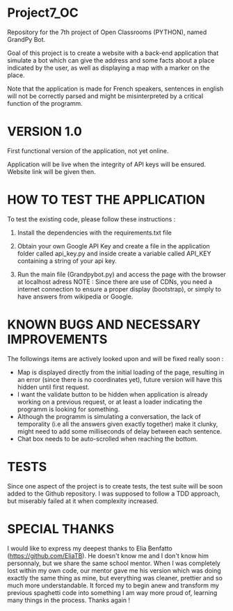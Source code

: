 # Project7_OC
Repository for the 7th project of Open Classrooms (PYTHON), named GrandPy Bot.

Goal of this project is to create a website with a back-end application that simulate a bot which can give the address and some facts about a place indicated by the user, as well as displaying a map with a marker on the place.

Note that the application is made for French speakers, sentences in english will not be correctly parsed and might be misinterpreted by a critical function of the programm. 

# VERSION 1.0

First functional version of the application, not yet online. 

Application will be live when the integrity of API keys will be ensured. Website link will be given then.

# HOW TO TEST THE APPLICATION

To test the existing code, please follow these instructions :

1) Install the dependencies with the requirements.txt file

2) Obtain your own Google API Key and create a file in the application folder called api_key.py and inside create a variable called API_KEY containing a string of your api key.

3) Run the main file (Grandpybot.py) and access the page with the browser at localhost adress
NOTE : Since there are use of CDNs, you need a internet connection to ensure a proper display (bootstrap), or simply to have answers from wikipedia or Google.

# KNOWN BUGS AND NECESSARY IMPROVEMENTS

The followings items are actively looked upon and will be fixed really soon :
- Map is displayed directly from the initial loading of the page, resulting in an error (since there is no coordinates yet), future version will have this hidden until first request.
- I want the validate button to be hidden when application is already working on a previous request, or at least a loader indicating the programm is looking for something.
- Although the programm is simulating a conversation, the lack of temporality (i.e all the answers given exactly together) make it clunky, might need to add some milliseconds of delay between each sentence.
- Chat box needs to be auto-scrolled when reaching the bottom.

# TESTS

Since one aspect of the project is to create tests, the test suite will be soon added to the Github repository. I was supposed to follow a TDD approach, but miserably failed at it when complexity increased.

# SPECIAL THANKS

I would like to express my deepest thanks to Elia Benfatto (https://github.com/EliaTB). He doesn't know me and I don't know him personnaly, but we share the same school mentor. When I was completely lost within my own code, our mentor gave me his version which was doing exactly the same thing as mine, but everything was cleaner, prettier and so much more understandable. It forced my to begin anew and transform my previous spaghetti code into something I am way more proud of, learning many things in the process. Thanks again !


